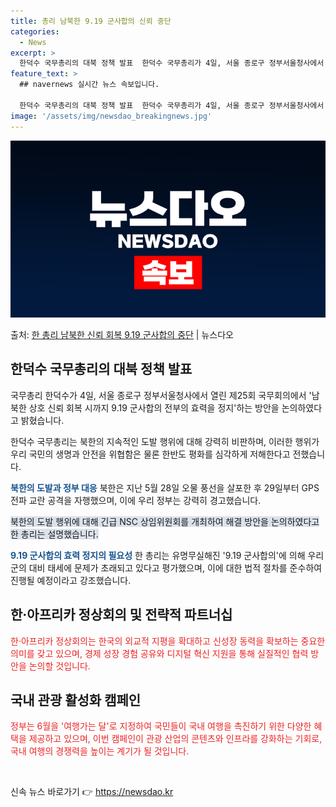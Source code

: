 ```yaml
---
title: 총리 남북한 9.19 군사합의 신뢰 중단
categories:
  - News
excerpt: >
  한덕수 국무총리의 대북 정책 발표  한덕수 국무총리가 4일, 서울 종로구 정부서울청사에서 열린 제25회 국무…
feature_text: >
  ## navernews 실시간 뉴스 속보입니다.

  한덕수 국무총리의 대북 정책 발표  한덕수 국무총리가 4일, 서울 종로구 정부서울청사에서 열린 제25회 국무…
image: '/assets/img/newsdao_breakingnews.jpg'
---
```


![뉴스다오 속보](/assets/img/newsdao_breakingnews.jpg)

<p>출처: <a href="https://newsdao.kr/4091" rel="dofollow">한 총리 남북한 신뢰 회복 9.19 군사합의 중단</a> | 뉴스다오</p>

<h2 data-ke-size="size26">한덕수 국무총리의 대북 정책 발표</h2>
국무총리 한덕수가 4일, 서울 종로구 정부서울청사에서 열린 제25회 국무회의에서 '남북한 상호 신뢰 회복 시까지 9.19 군사합의 전부의 효력을 정지'하는 방안을 논의하였다고 밝혔습니다.

<p data-ke-size="size16">한덕수 국무총리는 북한의 지속적인 도발 행위에 대해 강력히 비판하며, 이러한 행위가 우리 국민의 생명과 안전을 위협함은 물론 한반도 평화를 심각하게 저해한다고 전했습니다.</p>

<b><span style="color: #1a5490;">북한의 도발과 정부 대응</span></b>
북한은 지난 5월 28일 오물 풍선을 살포한 후 29일부터 GPS 전파 교란 공격을 자행했으며, 이에 우리 정부는 강력히 경고했습니다.

<span style="background-color: #21538527;">북한의 도발 행위에 대해 긴급 NSC 상임위원회를 개최하여 해결 방안을 논의하였다고 한 총리는 설명했습니다.</span>

<b><span style="color: #1a5490;">9.19 군사합의 효력 정지의 필요성</span></b>
한 총리는 유명무실해진 '9.19 군사합의'에 의해 우리 군의 대비 태세에 문제가 초래되고 있다고 평가했으며, 이에 대한 법적 절차를 준수하여 진행될 예정이라고 강조했습니다.

<h2 data-ke-size="size26">한·아프리카 정상회의 및 전략적 파트너십</h2>

<span style="color: #ee2323;">한·아프리카 정상회의는 한국의 외교적 지평을 확대하고 신성장 동력을 확보하는 중요한 의미를 갖고 있으며, 경제 성장 경험 공유와 디지털 혁신 지원을 통해 실질적인 협력 방안을 논의할 것입니다.</span>

<h2 data-ke-size="size26">국내 관광 활성화 캠페인</h2>

<span style="color: #ee2323;">정부는 6월을 '여행가는 달'로 지정하여 국민들이 국내 여행을 촉진하기 위한 다양한 혜택을 제공하고 있으며, 이번 캠페인이 관광 산업의 콘텐츠와 인프라를 강화하는 기회로, 국내 여행의 경쟁력을 높이는 계기가 될 것입니다.</span>

<p data-ke-size="size16">&nbsp;</p> 

신속 뉴스 바로가기 👉 <a href="https://newsdao.kr" rel="dofollow">https://newsdao.kr</a>


